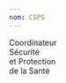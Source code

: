 ```yaml
---
nom: CSPS 
---
```


Coordinateur&nbsp;    
Sécurité&nbsp;   
et Protection&nbsp;    
de&nbsp;la&nbsp;Santé